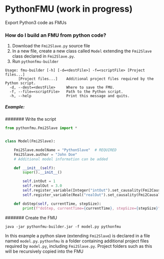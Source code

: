 # PythonFMU (work in progress)
Export Python3 code as FMUs


### How do I build an FMU from python code?

1) Download the `Fmi2Slave.py` source file
2) In a new file, create a new class called `Model` extending the `Fmi2Slave` class declared in `Fmi2Slave.py`.
3) Run `pythonfmu-builder`

```
Usage: fmu-builder [-h] [-d=<destFile>] -f=<scriptFile> [Project files...]
      [Project files...]    Additional project files required by the Python script.
  -d, --dest=<destFile>     Where to save the FMU.
  -f, --file=<scriptFile>   Path to the Python script.
  -h, --help                Print this message and quits.

```

##### Example: 

####### Write the script

```python
from pythonfmu.Fmi2Slave import *


class Model(Fmi2Slave):

    Fmi2Slave.modelName = "PythonSlave"  # REQUIRED
    Fmi2Slave.author = "John Doe"
    # Additional model information can be added

    def __init__(self):
        super().__init__()

        self.intOut = 1
        self.realOut = 3.0
        self.register_variable(Integer("intOut").set_causality(Fmi2Causality.output))  # register self.intOut as output
        self.register_variable(Real("realOut").set_causality(Fmi2Causality.output))  # register self.realOut as output

    def doStep(self, currentTime, stepSize):
        print(f"doStep, currentTime={currentTime}, stepSize={stepSize}")

```

####### Create the FMU 

```
java -jar pythonfmu-builder.jar -f model.py pythonfmu
```

In this example a python slave (extending `Fmi2Slave`) is declared in a file named `model.py`. `pythonfmu` is a folder containing additional project files required by `model.py`, including `Fmi2Slave.py`. Project folders such as this will be recursively copied into the FMU 
